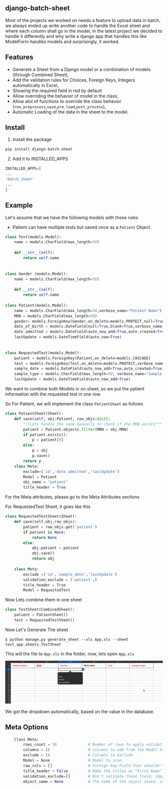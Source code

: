 ## django-batch-sheet

Most of the projects we worked on needs a feature to upload data in batch, we always ended up write another code to handle 
the Excel sheet and where each column shall go in the model, in the latest project we decided to handle it differently
and why write a django app that handles this like ModelForm handles models and surprisingly, it worked.

## Features
* Generate a Sheet from a Django model or a combination of models (through Combined Sheet),
* Add the validation rules for Choices, Foreign Keys, Integers automatically in Excel,
* Showing the required field in red by default
* Allow  overriding the behavior of  model in the class,
* Allow alot of functions to override the class behavior (`row_preprocess`,`save`,`pre_load`,`post_process`),
* Automatic Loading of the data in the sheet to the model.

## Install
1. Install the package
```sh
pip install django-batch-sheet
```
2. Add it to INSTALLED_APPS
```python
INSTALLED_APPS=[
...
'batch_sheet'
...
]
```

## Example

Let's assume that we have the following models with these rules

* Patient can have multiple tests but saved once as a `Patient` Object.

```python
class Test(models.Model):
    name = models.CharField(max_length=50)

    def __str__(self):
        return self.name


class Gender (models.Model):
    name = models.CharField(max_length=50)

    def __str__(self):
        return self.name

class Patient(models.Model):
    name = models.CharField(max_length=50,verbose_name="Patient Name")
    MRN = models.CharField(max_length=50)
    gender= models.ForeignKey(Gender,on_delete=models.PROTECT,null=True, verbose_name="Gender")
    date_of_birth = models.DateField(null=True,blank=True,verbose_name="Birth Date")
    date_admitted = models.DateField(auto_now_add=True,auto_created=True)
    lastUpdate = models.DateTimeField(auto_now=True)


class RequestedTest(models.Model):
    patient = models.ForeignKey(Patient,on_delete=models.CASCADE)
    test = models.ForeignKey(Test,on_delete=models.PROTECT,verbose_name="Test")
    sample_date = models.DateField(auto_now_add=True,auto_created=True)
    sample_type = models.CharField(max_length=50, verbose_name="Sample Type",choices=(('Blood','Blood'),('DNA','DNA')))
    lastUpdate = models.DateTimeField(auto_now_add=True)
```

We want to combine both Models in on sheet, so we put the patient information with the requested test in one row.

So For Patient, we will implement the class `PatientSheet` as follows

```python
class PatientSheet(Sheet):
    def save(self, obj:Patient, row_objs:dict):
        """Lets handle the save manually to check if the MRN exists"""
        patient = Patient.objects.filter(MRN = obj.MRN)
        if patient.exists():
            p = patient[0]
        else:
            p = obj
            p.save()
        return p
    class Meta:
        exclude=('id','date_admitted','lastUpdate')
        Model = Patient
        obj_name = "patient"
        title_header = True
```
For the Meta attributes, please go to the Meta Attributes sections

For RequestedTest Sheet, it goes like this 

```python
class RequestedTestSheet(Sheet):
    def save(self,obj,row_objs):
        patient = row_objs.get('patient')
        if patient is None:
            return None
        else:
            obj.patient = patient
            obj.save()
            return obj

    class Meta:
        exclude =('id','sample_date','lastUpdate')
        validation_exclude = ('patient',)
        title_header = True
        Model = RequestedTest
```

Now Lets combine them in one sheet

```python
class TestSheet(CombinedSheet):
    patient = PatientSheet()
    test = RequestedTestSheet()
```

Now Let's Generate The sheet

```
$ python manage.py generate_sheet --xls App.xls --sheet test_app.sheets.TestSheet
```
This will the file to `App.xls` in the folder, now, lets open `App.xls`

![docs/imgs/xls.png](docs/imgs/xls.png)

We got the dropdown automatically, based on the value in the database.

## Meta Options
```python
    Class Meta:
        rows_count = 10              # Number of rows to apply validations on
        columns = ()                 # Columns to add from the Model to the sheet
        exclude = ()                 # Columns to exclude
        Model = None                 # Model to scan
        raw_cols = []                # Foreign Key Field that shouldn't be set as dropdown
        title_header = False         # Make the titles as "First Name"
        validation_exclude=[]        # Don't validate these field, important in case of objects relationship  
        object_name = None           # The name of the object saved, important in case of Combined Sheet.
            

```
